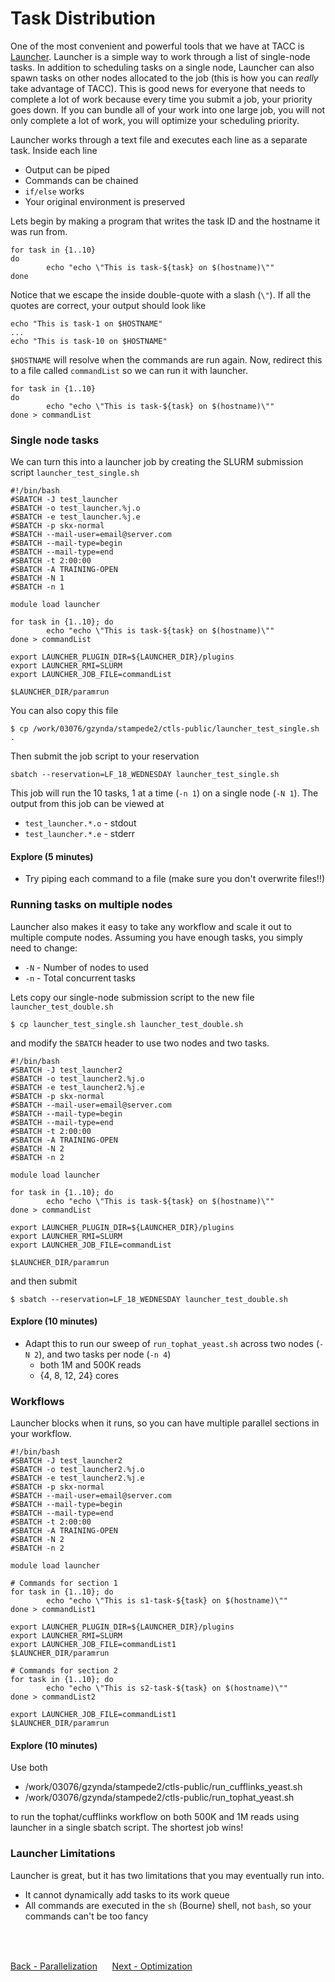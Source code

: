 # Task Distribution

One of the most convenient and powerful tools that we have at TACC is [Launcher](https://github.com/TACC/launcher). Launcher is a simple way to work through a list of single-node tasks. In addition to scheduling tasks on a single node, Launcher can also spawn tasks on other nodes allocated to the job (this is how you can *really* take advantage of TACC).
This is good news for everyone that needs to complete a lot of work because every time you submit a job, your priority goes down.
If you can bundle all of your work into one large job, you will not only complete a lot of work, you will optimize your scheduling priority.

Launcher works through a text file and executes each line as a separate task. Inside each line

- Output can be piped
- Commands can be chained
- `if/else` works
- Your original environment is preserved

Lets begin by making a program that writes the task ID and the hostname it was run from.

```
for task in {1..10}
do
        echo "echo \"This is task-${task} on $(hostname)\""
done
```

Notice that we escape the inside double-quote with a slash (`\"`).
If all the quotes are correct, your output should look like

```
echo "This is task-1 on $HOSTNAME"
...
echo "This is task-10 on $HOSTNAME"
```

`$HOSTNAME` will resolve when the commands are run again.
Now, redirect this to a file called `commandList` so we can run it with launcher.

```
for task in {1..10}
do
        echo "echo \"This is task-${task} on $(hostname)\""
done > commandList
```
### Single node tasks

We can turn this into a launcher job by creating the SLURM submission script `launcher_test_single.sh`

```
#!/bin/bash
#SBATCH -J test_launcher
#SBATCH -o test_launcher.%j.o
#SBATCH -e test_launcher.%j.e
#SBATCH -p skx-normal
#SBATCH --mail-user=email@server.com
#SBATCH --mail-type=begin
#SBATCH --mail-type=end
#SBATCH -t 2:00:00
#SBATCH -A TRAINING-OPEN
#SBATCH -N 1
#SBATCH -n 1

module load launcher

for task in {1..10}; do
        echo "echo \"This is task-${task} on $(hostname)\""
done > commandList

export LAUNCHER_PLUGIN_DIR=${LAUNCHER_DIR}/plugins
export LAUNCHER_RMI=SLURM
export LAUNCHER_JOB_FILE=commandList

$LAUNCHER_DIR/paramrun
```

You can also copy this file

```
$ cp /work/03076/gzynda/stampede2/ctls-public/launcher_test_single.sh .
```

Then submit the job script to your reservation

```
sbatch --reservation=LF_18_WEDNESDAY launcher_test_single.sh
```

This job will run the 10 tasks, 1 at a time (`-n 1`) on a single node (`-N 1`).
The output from this job can be viewed at

- `test_launcher.*.o` - stdout
- `test_launcher.*.e` - stderr

#### Explore (5 minutes)

- Try piping each command to a file (make sure you don't overwrite files!!)

### Running tasks on multiple nodes

Launcher also makes it easy to take any workflow and scale it out to multiple compute nodes.
Assuming you have enough tasks, you simply need to change:

- `-N` - Number of nodes to used
- `-n` - Total concurrent tasks

Lets copy our single-node submission script to the new file `launcher_test_double.sh`

```
$ cp launcher_test_single.sh launcher_test_double.sh
```

and modify the `SBATCH` header to use two nodes and two tasks.

```
#!/bin/bash
#SBATCH -J test_launcher2
#SBATCH -o test_launcher2.%j.o
#SBATCH -e test_launcher2.%j.e
#SBATCH -p skx-normal
#SBATCH --mail-user=email@server.com
#SBATCH --mail-type=begin
#SBATCH --mail-type=end
#SBATCH -t 2:00:00
#SBATCH -A TRAINING-OPEN
#SBATCH -N 2
#SBATCH -n 2

module load launcher

for task in {1..10}; do
        echo "echo \"This is task-${task} on $(hostname)\""
done > commandList

export LAUNCHER_PLUGIN_DIR=${LAUNCHER_DIR}/plugins
export LAUNCHER_RMI=SLURM
export LAUNCHER_JOB_FILE=commandList

$LAUNCHER_DIR/paramrun
```

and then submit

```
$ sbatch --reservation=LF_18_WEDNESDAY launcher_test_double.sh
```

#### Explore (10 minutes)

- Adapt this to run our sweep of `run_tophat_yeast.sh` across two nodes (`-N 2`), and two tasks per node (`-n 4`)
  - both 1M and 500K reads
  - {4, 8, 12, 24} cores

### Workflows

Launcher blocks when it runs, so you can have multiple parallel sections in your workflow.

```
#!/bin/bash
#SBATCH -J test_launcher2
#SBATCH -o test_launcher2.%j.o
#SBATCH -e test_launcher2.%j.e
#SBATCH -p skx-normal
#SBATCH --mail-user=email@server.com
#SBATCH --mail-type=begin
#SBATCH --mail-type=end
#SBATCH -t 2:00:00
#SBATCH -A TRAINING-OPEN
#SBATCH -N 2
#SBATCH -n 2

module load launcher

# Commands for section 1
for task in {1..10}; do
        echo "echo \"This is s1-task-${task} on $(hostname)\""
done > commandList1

export LAUNCHER_PLUGIN_DIR=${LAUNCHER_DIR}/plugins
export LAUNCHER_RMI=SLURM
export LAUNCHER_JOB_FILE=commandList1
$LAUNCHER_DIR/paramrun

# Commands for section 2
for task in {1..10}; do
        echo "echo \"This is s2-task-${task} on $(hostname)\""
done > commandList2

export LAUNCHER_JOB_FILE=commandList1
$LAUNCHER_DIR/paramrun
```

#### Explore (10 minutes)

Use both

- /work/03076/gzynda/stampede2/ctls-public/run_cufflinks_yeast.sh
- /work/03076/gzynda/stampede2/ctls-public/run_tophat_yeast.sh

to run the tophat/cufflinks workflow on both 500K and 1M reads using launcher in a single sbatch script. The shortest job wins!

### Launcher Limitations

Launcher is great, but it has two limitations that you may eventually run into.

- It cannot dynamically add tasks to its work queue
- All commands are executed in the `sh` (Bourne) shell, not `bash`, so your commands can't be too fancy
<br>
<br>

[Back - Parallelization](optimization_parallelization_03.md)
&nbsp;&nbsp;&#151;&nbsp;&nbsp;
[Next - Optimization](optimization_parallelization_05.md)
